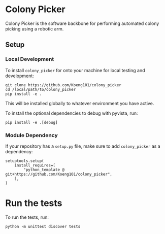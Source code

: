 # Colony Picker

Colony Picker is the software backbone for performing automated colony picking
using a robotic arm.

## Setup

### Local Development

To install `colony_picker` for onto your machine for local testing and development:

```
git clone https://github.com/Koeng101/colony_picker
cd /local/path/to/colony_picker
pip install -e .
```

This will be installed globally to whatever environment you have active.

To install the optional dependencies to debug with pyvista, run:

`pip install -e .[debug]`

### Module Dependency

If your repository has a `setup.py` file, make sure to add `colony_picker` as a dependency:

```
setuptools.setup(
	install_requires=[
		"python_template @ git+https://github.com/Koeng101/colony_picker",
	],
)
```

# Run the tests

To run the tests, run:

`python -m unittest discover tests`
